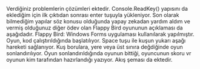 Verdiğiniz problemlerin çözümleri ektedir. Console.ReadKey() yapısını da eklediğim için ilk çıktıdan sonrası enter tuşuyla yükleniyor. Son olarak bilmediğim yapılar söz konusu olduğunda yapay zekadan yardım aldım ve vermiş olduğunuz diğer ödev olan Flappy Bird oyununun açıklaması da aşağıdadır.
Flappy Bird: Windows Forms uygulaması kullanılarak yapılmıştır. Oyun, kod çalıştırıldığında başlatılıyor. Space tuşu ile kuşun yukarı aşağı hareketi sağlanıyor. Kuş borulara, yere veya üst sınıra değdiğinde oyun sonlandırılıyor. Oyun sonlandırıldığında oyunun bittiği, oyuncunun skoru vr oyunun kim tarafından hazırlandığı yazıyor. Akış şeması da ektedir. 
